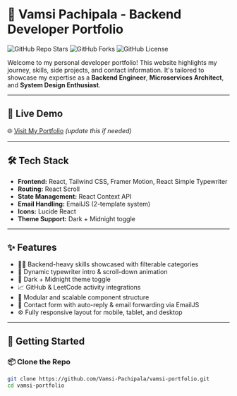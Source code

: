 # 🚀 Vamsi Pachipala - Backend Developer Portfolio

![GitHub Repo Stars](https://img.shields.io/github/stars/Vamsi-Pachipala/vamsi-portfolio?style=social)
![GitHub Forks](https://img.shields.io/github/forks/Vamsi-Pachipala/vamsi-portfolio?style=social)
![GitHub License](https://img.shields.io/github/license/Vamsi-Pachipala/vamsi-portfolio)

Welcome to my personal developer portfolio! This website highlights my journey, skills, side projects, and contact information. It's tailored to showcase my expertise as a **Backend Engineer**, **Microservices Architect**, and **System Design Enthusiast**.

---

## 🔗 Live Demo

🌐 [Visit My Portfolio](https://vamsi-pachipala.vercel.app/) *(update this if needed)*

---

## 🛠 Tech Stack

- **Frontend:** React, Tailwind CSS, Framer Motion, React Simple Typewriter  
- **Routing:** React Scroll  
- **State Management:** React Context API  
- **Email Handling:** EmailJS (2-template system)  
- **Icons:** Lucide React  
- **Theme Support:** Dark + Midnight toggle  

---

## ✨ Features

- 🧑‍💻 Backend-heavy skills showcased with filterable categories  
- 🎯 Dynamic typewriter intro & scroll-down animation  
- 🌌 Dark + Midnight theme toggle  
- 📈 GitHub & LeetCode activity integrations  
- 🧩 Modular and scalable component structure  
- 💬 Contact form with auto-reply & email forwarding via EmailJS  
- ⚙️ Fully responsive layout for mobile, tablet, and desktop  

---

## 🚀 Getting Started

### 📦 Clone the Repo

```bash
git clone https://github.com/Vamsi-Pachipala/vamsi-portfolio.git
cd vamsi-portfolio
